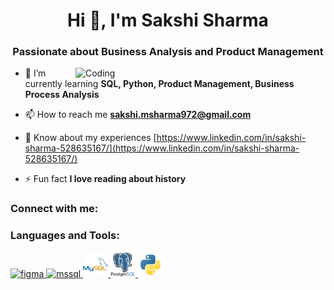 <h1 align="center">Hi 👋, I'm Sakshi Sharma</h1>
<h3 align="center">Passionate about Business Analysis and Product Management</h3>
<img align="right" alt="Coding" width="400" src=“https://encrypted-tbn0.gstatic.com/images?q=tbn:ANd9GcRhKoTyUNZc1SdTEa4Q_JPGTopiOR0Q9rnKFg&s”>

- 🌱 I’m currently learning **SQL, Python, Product Management, Business Process Analysis**

- 📫 How to reach me **sakshi.msharma972@gmail.com**

- 📄 Know about my experiences [https://www.linkedin.com/in/sakshi-sharma-528635167/](https://www.linkedin.com/in/sakshi-sharma-528635167/)

- ⚡ Fun fact **I love reading about history**

<h3 align="left">Connect with me:</h3>
<p align="left">
</p>

<h3 align="left">Languages and Tools:</h3>
<p align="left"> <a href="https://www.figma.com/" target="_blank" rel="noreferrer"> <img src="https://www.vectorlogo.zone/logos/figma/figma-icon.svg" alt="figma" width="40" height="40"/> </a> <a href="https://www.microsoft.com/en-us/sql-server" target="_blank" rel="noreferrer"> <img src="https://www.svgrepo.com/show/303229/microsoft-sql-server-logo.svg" alt="mssql" width="40" height="40"/> </a> <a href="https://www.mysql.com/" target="_blank" rel="noreferrer"> <img src="https://raw.githubusercontent.com/devicons/devicon/master/icons/mysql/mysql-original-wordmark.svg" alt="mysql" width="40" height="40"/> </a> <a href="https://www.postgresql.org" target="_blank" rel="noreferrer"> <img src="https://raw.githubusercontent.com/devicons/devicon/master/icons/postgresql/postgresql-original-wordmark.svg" alt="postgresql" width="40" height="40"/> </a> <a href="https://www.python.org" target="_blank" rel="noreferrer"> <img src="https://raw.githubusercontent.com/devicons/devicon/master/icons/python/python-original.svg" alt="python" width="40" height="40"/> </a> </p>
